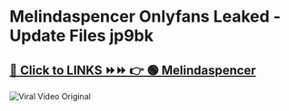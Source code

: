 
 # Melindaspencer Onlyfans Leaked - Update Files jp9bk

## <h2><a href="https://clipsfans.com/Melindaspencer&ref=git">🔗 Click to LINKS ⏩⏩ 👉 🟢 Melindaspencer </a></h2>

<a href="https://clipsfans.com/Melindaspencer&ref=git" rel="nofollow" data-target="animated-image.originalLink"><img src="https://i.ibb.co.com/xMMVF88/686577567.gif" alt="Viral Video Original" style="max-width: 100%; display: inline-block;" data-target="animated-image.originalImage"></a>

